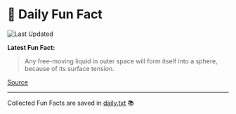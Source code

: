 # 🌟 Daily Fun Fact

![Last Updated](https://img.shields.io/badge/Last_Updated-2025_06_09-blue?style=flat-square)

**Latest Fun Fact:**

> Any free-moving liquid in outer space will form itself into a sphere, because of its surface tension.

[Source](http://www.djtech.net/humor/useless_facts.htm)

---

Collected Fun Facts are saved in [daily.txt](daily.txt) 📚
